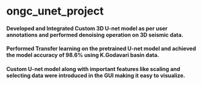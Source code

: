# ongc_unet_project
#### Developed and Integrated Custom 3D U-net model as per user annotations and performed denoising operation on 3D seismic data.
#### Performed Transfer learning on the pretrained U-net model and achieved the model accuracy of 98.6% using K.Godavari basin data.
#### Custom U-net model along with important features like scaling and selecting data were introduced in the GUI making it easy to visualize.
